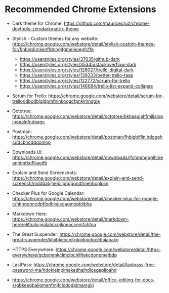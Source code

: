 # Recommended Chrome Extensions


* Dark theme for Chrome: https://github.com/mauricecruz/chrome-devtools-zerodarkmatrix-theme

* Stylish - Custom themes for any website: https://chrome.google.com/webstore/detail/stylish-custom-themes-for/fjnbnpbmkenffdnngjfgmeleoegfcffe

    * https://userstyles.org/styles/37035/github-dark
    * https://userstyles.org/styles/35345/stackoverflow-dark
    * https://userstyles.org/styles/126027/trello-digital-dark
    * https://userstyles.org/styles/139333/better-trello-tags
    * https://userstyles.org/styles/122772/scrum-for-trello
    * https://userstyles.org/styles/146684/trello-list-expand-collapse

* Scrum for Trello: https://chrome.google.com/webstore/detail/scrum-for-trello/jdbcdblgjdpmfninkoogcfpnkjmndgje

* Octotree: https://chrome.google.com/webstore/detail/octotree/bkhaagjahfmjljalopjnoealnfndnagc

* Postman: https://chrome.google.com/webstore/detail/postman/fhbjgbiflinjbdggehcddcbncdddomop

* Downloads UI: https://chrome.google.com/webstore/detail/downloads/jfchnphgogjhineanplmfkofljiagjfb

* Explain and Send Screenshots: https://chrome.google.com/webstore/detail/explain-and-send-screensh/mdddabjhelpilpnpgondfmehhcplpiin

* Checker Plus for Google Calendar: https://chrome.google.com/webstore/detail/checker-plus-for-google-c/hkhggnncdpfibdhinjiegagmopldibha

* Markdown Here: https://chrome.google.com/webstore/detail/markdown-here/elifhakcjgalahccnjkneoccemfahfoa

* The Great Suspender: https://chrome.google.com/webstore/detail/the-great-suspender/klbibkeccnjlkjkiokjodocebajanakg

* HTTPS Everywhere: https://chrome.google.com/webstore/detail/https-everywhere/gcbommkclmclpchllfjekcdonpmejbdp

* LastPass: https://chrome.google.com/webstore/detail/lastpass-free-password-ma/hdokiejnpimakedhajhdlcegeplioahd

* https://chrome.google.com/webstore/detail/office-editing-for-docs-s/gbkeegbaiigmenfmjfclcdgdpimamgkj
